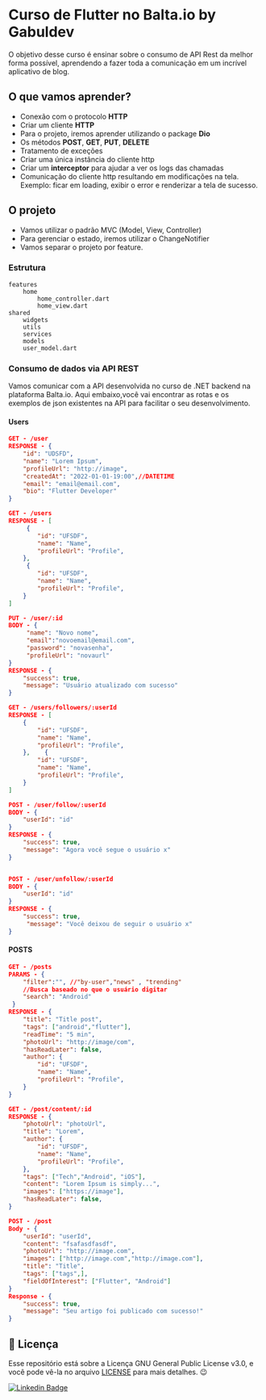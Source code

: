 # Curso de Flutter no Balta.io by Gabuldev
O objetivo desse curso é ensinar sobre o consumo de API Rest da melhor forma possível, aprendendo a fazer toda a comunicação em um incrível aplicativo de blog.

## O que vamos aprender?
- Conexão com o protocolo __HTTP__
- Criar um cliente __HTTP__
- Para o projeto, iremos aprender utilizando o package __Dio__
- Os métodos __POST__, __GET__, __PUT__, __DELETE__
- Tratamento de exceções
- Criar uma única instância do cliente http
- Criar um __interceptor__ para ajudar a ver os logs das chamadas
- Comunicação do cliente http resultando em modificações na tela. Exemplo: ficar em loading, exibir o error e renderizar a tela de sucesso.

## O projeto
- Vamos utilizar o padrão MVC (Model, View, Controller)
- Para gerenciar o estado, iremos utilizar o ChangeNotifier
- Vamos separar o projeto por feature.

### Estrutura
    features
        home
            home_controller.dart
            home_view.dart
    shared
        widgets
        utils
        services
        models
        user_model.dart 

### Consumo de dados via API REST

Vamos comunicar com a API desenvolvida no curso de .NET backend na plataforma Balta.io.
Aqui embaixo,você vai encontrar as rotas e os exemplos de json existentes na API para facilitar o seu desenvolvimento.

#### Users

```json
GET - /user
RESPONSE - {
    "id": "UDSFD",
    "name": "Lorem Ipsum",
    "profileUrl": "http://image",
    "createdAt": "2022-01-01-19:00",//DATETIME
    "email": "email@email.com",
    "bio": "Flutter Developer" 
}

GET - /users
RESPONSE - [
     {
        "id": "UFSDF",
        "name": "Name",
        "profileUrl": "Profile",
    },
     {
        "id": "UFSDF",
        "name": "Name",
        "profileUrl": "Profile",
    }
]

PUT - /user/:id
BODY - {
     "name": "Novo nome",
     "email":"novoemail@email.com",
     "password": "novasenha",
     "profileUrl": "novaurl"
}
RESPONSE - {
    "success": true,
    "message": "Usuário atualizado com sucesso"
}

GET - /users/followers/:userId
RESPONSE - [
    {
        "id": "UFSDF",
        "name": "Name",
        "profileUrl": "Profile",
    },    {
        "id": "UFSDF",
        "name": "Name",
        "profileUrl": "Profile",
    }
]

POST - /user/follow/:userId
BODY - {
    "userId": "id"
}
RESPONSE - {
    "success": true,
    "message": "Agora você segue o usuário x"
}


POST - /user/unfollow/:userId
BODY - {
    "userId": "id"
}
RESPONSE - {
    "success": true,
     "message": "Você deixou de seguir o usuário x"
}

```

#### POSTS

```json
GET - /posts
PARAMS - {
    "filter":"", //"by-user","news" , "trending"
    //Busca baseado no que o usuário digitar
    "search": "Android"
 }
RESPONSE - {
    "title": "Title post",
    "tags": ["android","flutter"],
    "readTime": "5 min",
    "photoUrl": "http://image/com",
    "hasReadLater": false,
    "author": {
        "id": "UFSDF",
        "name": "Name",
        "profileUrl": "Profile",
    }
}

GET - /post/content/:id
RESPONSE - {
    "photoUrl": "photoUrl",
    "title": "Lorem",
    "author": {
        "id": "UFSDF",
        "name": "Name",
        "profileUrl": "Profile",
    },
    "tags": ["Tech","Android", "iOS"],
    "content": "Lorem Ipsum is simply...",
    "images": ["https://image"],
    "hasReadLater": false,
}

POST - /post
Body - {
    "userId": "userId",
    "content": "fsafasdfasdf",
    "photoUrl": "http://image.com",
    "images": ["http://image.com","http://image.com"],
    "title": "Title",
    "tags": ["tags",],
    "fieldOfInterest": ["Flutter", "Android"]
}
Response - {
    "success": true,
    "message": "Seu artigo foi publicado com sucesso!"
}


```


<h2>📝 Licença</h2>

<p>
   Esse repositório está sobre a Licença GNU General Public License v3.0, e você pode vê-la no arquivo <a href="https://github.com/caneto/calculator-app/blob/main/LICENSE">LICENSE</a> para mais detalhes. 😉
</p>



[![Linkedin Badge](https://img.shields.io/badge/-Carlos%20Alberto-292929?style=flat-square&logo=Linkedin&logoColor=white&link=https://www.linkedin.com/in/canetorj/)](https://www.linkedin.com/in/canetorj/)
            